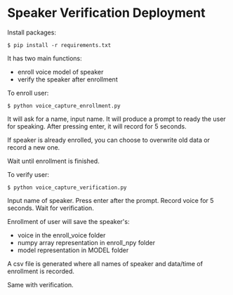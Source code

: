 # Speaker Verification Deployment 

Install packages:

`$ pip install -r requirements.txt`

It has two main functions:
- enroll voice model of speaker
- verify the speaker after enrollment

To enroll user:

`$ python voice_capture_enrollment.py`

It will ask for a name, input name.
It will produce a prompt to ready the user for speaking.
After pressing enter, it will record for 5 seconds.

If speaker is already enrolled, you can choose to overwrite old data or record a new one.

Wait until enrollment is finished.


To verify user:

`$ python voice_capture_verification.py`

Input name of speaker.
Press enter after the prompt.
Record voice for 5 seconds.
Wait for verification.


Enrollment of user will save the speaker's:
- voice in the enroll_voice folder
- numpy array representation in enroll_npy folder
- model representation in MODEL folder

A csv file is generated where all names of speaker and data/time of enrollment is recorded.

Same with verification.
